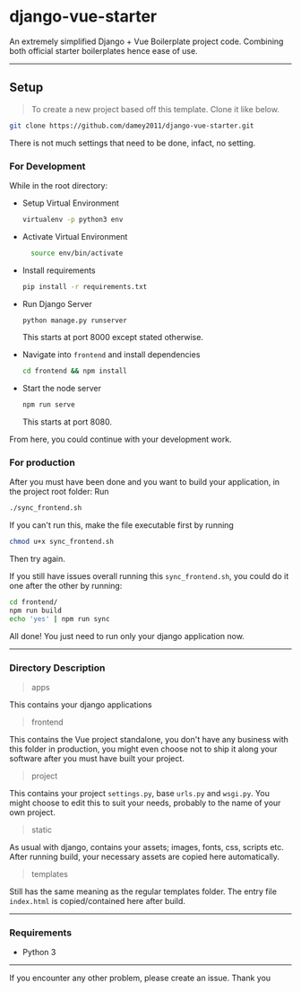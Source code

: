 # django-vue-starter
An extremely simplified Django + Vue Boilerplate project code. Combining both official starter boilerplates hence ease of use.

---

## Setup
> To create a new project based off this template. Clone it like below.

```bash
git clone https://github.com/damey2011/django-vue-starter.git
```

There is not much settings that need to be done, infact, no setting.

### For Development 
While in the root directory:
- Setup Virtual Environment 

  ```bash
  virtualenv -p python3 env
  ```
- Activate Virtual Environment

  ```bash
    source env/bin/activate
  ```
- Install requirements

  ```bash
  pip install -r requirements.txt
  ```
- Run Django Server

  ```bash
  python manage.py runserver
  ```
  This starts at port 8000 except stated otherwise.
  
- Navigate into `frontend` and install dependencies

  ```bash
  cd frontend && npm install
  ```
- Start the node server

  ```bash
  npm run serve
  ```
  This starts at port 8080.
  
From here, you could continue with your development work.

### For production
After you must have been done and you want to build your application, in the project root folder:
Run 

```bash
./sync_frontend.sh
```

If you can't run this, make the file executable first by running

```bash
chmod u+x sync_frontend.sh
```
Then try again.

If you still have issues overall running this `sync_frontend.sh`, you could do it one after the other by running:

```bash
cd frontend/
npm run build
echo 'yes' | npm run sync
```

All done! You just need to run only your django application now. 

---

### Directory Description

> apps

This contains your django applications

> frontend

This contains the Vue project standalone, you don't have any business with this folder in production, you might even choose not to ship it 
along your software after you must have built your project.

> project

This contains your project `settings.py`, base `urls.py` and `wsgi.py`. You might choose to edit this to suit your needs, probably to the 
name of your own project.

> static

As usual with django, contains your assets; images, fonts, css, scripts etc. After running build, your necessary assets are copied here
automatically.

> templates

Still has the same meaning as the regular templates folder. The entry file `index.html` is copied/contained here after build.

---

### Requirements

- Python 3

---

If you encounter any other problem, please create an issue. Thank you
